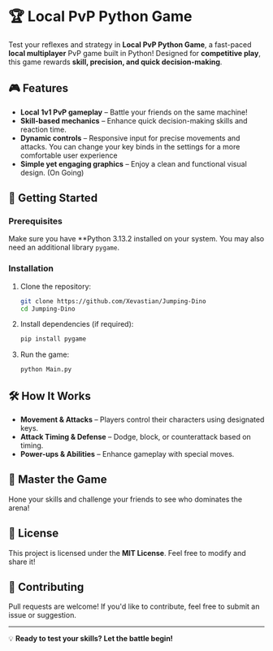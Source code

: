 # 🏆 Local PvP Python Game

Test your reflexes and strategy in **Local PvP Python Game**, a fast-paced **local multiplayer** PvP game built in Python! Designed for **competitive play**, this game rewards **skill, precision, and quick decision-making**.

## 🎮 Features
- **Local 1v1 PvP gameplay** – Battle your friends on the same machine!
- **Skill-based mechanics** – Enhance quick decision-making skills and reaction time.
- **Dynamic controls** – Responsive input for precise movements and attacks. You can change your key binds in the settings for a more comfortable user experience
- **Simple yet engaging graphics** – Enjoy a clean and functional visual design. (On Going)

## 🚀 Getting Started

### Prerequisites
Make sure you have **Python 3.13.2 installed on your system. You may also need an additional library `pygame`.

### Installation
1. Clone the repository:
   ```bash
   git clone https://github.com/Xevastian/Jumping-Dino
   cd Jumping-Dino
   ```
2. Install dependencies (if required):
   ```bash
   pip install pygame
   ```
3. Run the game:
   ```bash
   python Main.py
   ```

## 🛠️ How It Works
- **Movement & Attacks** – Players control their characters using designated keys.
- **Attack Timing & Defense** – Dodge, block, or counterattack based on timing.
- **Power-ups & Abilities** – Enhance gameplay with special moves.

## 🎯 Master the Game
Hone your skills and challenge your friends to see who dominates the arena!

## 📜 License
This project is licensed under the **MIT License**. Feel free to modify and share it!

## 🤝 Contributing
Pull requests are welcome! If you'd like to contribute, feel free to submit an issue or suggestion.

---

💡 **Ready to test your skills? Let the battle begin!**

